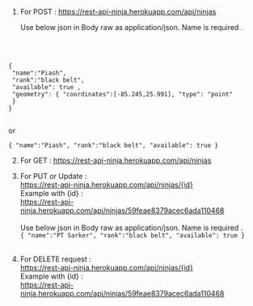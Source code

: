 1. For POST : https://rest-api-ninja.herokuapp.com/api/ninjas


    Use below json in Body raw as application/json. Name is required .
<br/>

<pre> <code>
{
 "name":"Piash",
 "rank":"black belt",
 "available": true ,
 "geometry": { "coordinates":[-85.245,25.991], "type": "point"
 }
}
</pre> </code> 
<br/>
or

<br/>

``
{
	"name":"Piash",
	"rank":"black belt",
	"available": true
}
``

2. For GET : https://rest-api-ninja.herokuapp.com/api/ninjas

3. For PUT or Update :<br/>
https://rest-api-ninja.herokuapp.com/api/ninjas/{id}  
Example with {id} : <br/>
https://rest-api-ninja.herokuapp.com/api/ninjas/59feae8379acec6ada110468
<br/><br/>
Use below json in Body raw as application/json. Name is required .<br/>
``
{
	"name":"PT Sarker",
	"rank":"black belt",
	"available": true
}
``
<br/><br/>
4. For DELETE request :<br/>
https://rest-api-ninja.herokuapp.com/api/ninjas/{id}  <br/>
Example with {id} :<br/>
https://rest-api-ninja.herokuapp.com/api/ninjas/59feae8379acec6ada110468
